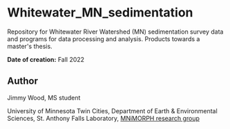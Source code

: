 # Whitewater_MN_sedimentation
Repository for Whitewater River Watershed (MN) sedimentation survey data and programs for data processing and analysis. Products towards a master's thesis. 

**Date of creation:** Fall 2022

## Author
Jimmy Wood, MS student

University of Minnesota Twin Cities, Department of Earth & Environmental Sciences, St. Anthony Falls Laboratory, [MNiMORPH research group](https://mnimorph.science)
